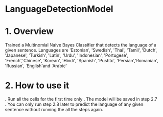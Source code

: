 # LanguageDetectionModel

# 1. Overview
  Trained a Multinomial Naive Bayes Classifier that detects the language of a given sentence. Languages are 'Estonian', 'Swedish', 'Thai', 'Tamil', 'Dutch',      'Japanese', 'Turkish', 'Latin', 'Urdu', 'Indonesian', 'Portugese', 'French','Chinese', 'Korean', 'Hindi', 'Spanish', 'Pushto', 'Persian','Romanian', 'Russian', 'English'and 'Arabic'

# 2. How to use it
  . Run all the cells for the first time only 
  . The model will be saved in step 2.7
  . You can only run step 2.8 later to predict the language of any given sentence without running the all the steps again. 
